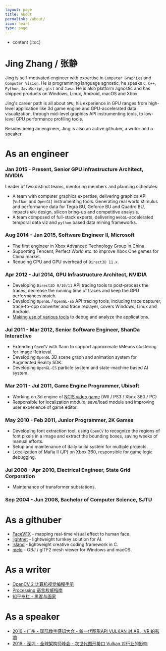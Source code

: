 ```yaml
---
layout: page
title: About
permalink: /about/
icon: heart
type: page
---
```


* content
{:toc}

# Jing Zhang / 张静 #

Jing is self-motivated engineer with expertise in `Computer Graphics` and `Computer Vision`. He is programming language agnostic, he speaks `C`, `C++`, `Python`, `JavaScript`, `glsl` and `Java`. He is also platform agnostic and has shipped products on Windows, Linux, Android, macOS and Xbox.

Jing's career path is all about `GPU`, his experience in GPU ranges from high-level application like 3d game engine and GPU-accelerated data visualization, through mid-level graphics API instrumenting tools, to low-level GPU performance profiling tools.

Besides being an engineer, Jing is also an active githuber, a writer and a speaker.

# As an engineer #
### Jan 2015 - Present, Senior GPU Infrastructure Architect, NVIDIA ###

Leader of two distinct teams, mentoring members and planning schedules:

- A team with computer graphics expertise, delivering graphics API (`Vulkan` and `OpenGL`) instrumenting tools. Generating real world stimulus and performance data for Tegra BU, Geforce BU and Quadro BU, impacts `GPU` design, silicon bring-up and competitive analysis.
- A team composed of full-stack experts, delivering `WebGL`-accelerated temporal data viz and `python` based data mining frameworks.

### Aug 2014 - Jan 2015, Software Engineer II, Microsoft ###

- The first engineer in Xbox Advanced Technology Group in China.
- Supporting Tencent, Perfect World etc. to improve Xbox One games for China market.
- Reducing CPU and GPU overhead of `Direct3D 11.x`.

### Apr 2012 - Jul 2014, GPU Infrastructure Architect, NVIDIA ###

- Developing `Direct3D 9/10/11` API tracing tools to post-process the traces, decrease the running time of traces and keep the GPU performances match.
- Developing `OpenGL` / `OpenGL-ES` API tracing tools, including trace capturer, trace-to-cpp converter and trace replayer, covers Windows, Linux and Android.
- [Making use of various tools](https://github.com/vinjn/vinjn.github.io/blob/master/_posts/2013-07-07-graphics-debugging-tools-overview.md) to debug and analyze the applications.

### Jul 2011 - Mar 2012, Senior Software Engineer, ShanDa Interactive ###

- Extending `OpenCV` with flann to support approximate kMeans clustering for Image Retrieval.
- Developing `OpenGL` 3D scene graph and animation system for Augmented Reality SDK.
- Developing `OpenGL-ES` particle system and state-machine based AI system.

### Mar 2011 - Jul 2011, Game Engine Programmer, Ubisoft ###

- Working on 3d engine of [NCIS video game](http://www.mobygames.com/developer/sheet/view/by_genre/developerId,532850/) (WII / PS3 / Xbox 360 / PC)
- Responsible for localization module, save/load module and improving user experience of game editor.

### May 2010 - Feb 2011, Junior Programmer, 2K Games ###

- Developing font extraction tool, using `OpenCV` to recognize the regions of font pixels in a image and extract the bounding boxes, saving weeks of manual efforts.
- Setup and maintenance of daily build system for multiple projects.
- Localization of Mafia II (JP) on Xbox 360, responsible for game logic debugging.

### Jul 2008 - Apr 2010, Electrical Engineer, State Grid Corporation ###

- Maintenance of transformer substations.

### Sep 2004 - Jun 2008, Bachelor of Computer Science, SJTU ###

# As a githuber #

- [FaceVFX](https://github.com/jing-interactive/FaceVFX) - mapping real-time visual effect to human face.
- [lightnet](https://github.com/jing-vision/lightnet) - lightweight turnkey solution for AI.
- [island](https://github.com/island-org/island) - lightweight creative coding framework in C.
- [melo](https://github.com/jing-interactive/melo) - OBJ / glTF2 mesh viewer for Windows and macOS.

# As a writer #

- [OpenCV 2 计算机视觉编程手册](http://www.amazon.cn/OpenCV2%E8%AE%A1%E7%AE%97%E6%9C%BA%E8%A7%86%E8%A7%89%E7%BC%96%E7%A8%8B%E6%89%8B%E5%86%8C-Robert-Laganiere%E8%91%97-%E5%BC%A0%E9%9D%99/dp/B00DO9TC6C/)
- [Processing 语言权威指南](http://www.amazon.cn/Processing%E8%AF%AD%E8%A8%80%E6%9D%83%E5%A8%81%E6%8C%87%E5%8D%97-%E7%91%9E%E6%96%AF/dp/B00FEMKN7Y/)
- [知乎专栏 - 黑客与画家](https://zhuanlan.zhihu.com/hacker-and-painter)

# As a speaker #

- [2016 - 广州 - 国际数字感知大会 - 新一代图形API VULKAN 对 AR、VR 的影响](http://www.vinjn.com/slides/arvr-api-talk/index.html#/)
- [2016 - 深圳 - 全球架构师峰会 - 次世代图形接口 Vulkan 对行业的影响](http://www.vinjn.com/slides/vulkan-arch-summit/index.html#/)
